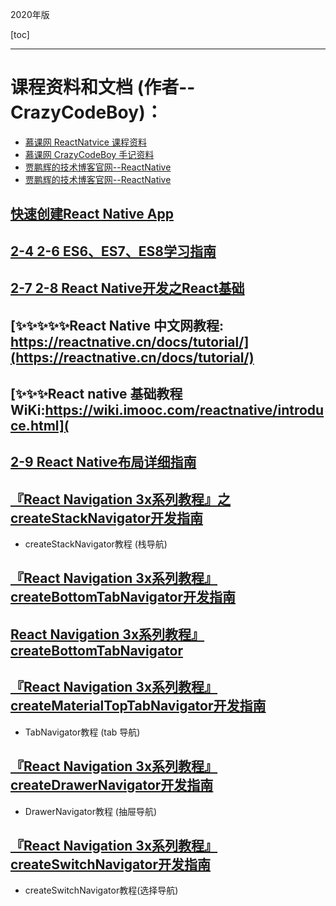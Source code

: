 

2020年版

[toc]

---

# 课程资料和文档 (作者--CrazyCodeBoy)：
- [慕课网 ReactNatvice 课程资料](https://git.imooc.com/coding-304/GitHub_Advanced)
- [慕课网 CrazyCodeBoy 手记资料](http://www.imooc.com/t/4951150#Article)
- [贾鹏辉的技术博客官网--ReactNative](https://www.devio.org/)
- [贾鹏辉的技术博客官网--ReactNative](https://www.devio.org/tags/#React%20Native)

## [快速创建React Native App](https://www.devio.org/2017/07/12/quickly-create-react-native-app/)

## [2-4  2-6 ES6、ES7、ES8学习指南](https://www.devio.org/2018/09/09/ES6-ES7-ES8-Feature/)

## [2-7 2-8  React Native开发之React基础](https://www.devio.org/2019/03/03/react-basis-for-react-native/)

## [✨✨✨✨✨React Native 中文网教程: https://reactnative.cn/docs/tutorial/](https://reactnative.cn/docs/tutorial/)

## [✨✨✨React native 基础教程WiKi:https://wiki.imooc.com/reactnative/introduce.html](

## [2-9 React Native布局详细指南](https://www.devio.org/2016/08/01/Reac-Native布局详细指南/)


##  [『React Navigation 3x系列教程』之createStackNavigator开发指南](https://www.devio.org/2018/12/24/createStackNavigator/)

- createStackNavigator教程 (栈导航)

## [『React Navigation 3x系列教程』createBottomTabNavigator开发指南](https://www.devio.org/2018/12/30/createBottomNavigator/)
## [React Navigation 3x系列教程』createBottomTabNavigator](https://www.devio.org/2018/12/24/createBottomNavigator/)
## [『React Navigation 3x系列教程』createMaterialTopTabNavigator开发指南](https://www.devio.org/2019/01/03/createMaterialTopTabNavigator/)

- TabNavigator教程 (tab 导航)

## [『React Navigation 3x系列教程』createDrawerNavigator开发指南](https://www.devio.org/2019/01/20/createDrawerNavigator/)

- DrawerNavigator教程 (抽屉导航)

## [『React Navigation 3x系列教程』createSwitchNavigator开发指南](https://www.devio.org/2019/01/21/createSwitchNavigator/)

- createSwitchNavigator教程(选择导航)